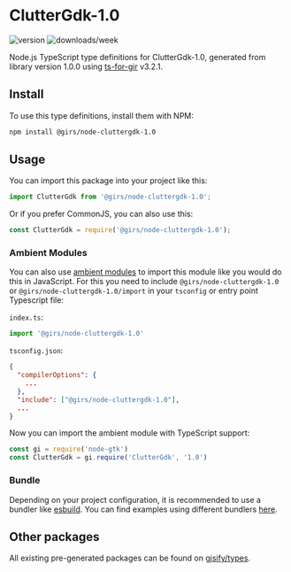 
# ClutterGdk-1.0

![version](https://img.shields.io/npm/v/@girs/node-cluttergdk-1.0)
![downloads/week](https://img.shields.io/npm/dw/@girs/node-cluttergdk-1.0)


Node.js TypeScript type definitions for ClutterGdk-1.0, generated from library version 1.0.0 using [ts-for-gir](https://github.com/gjsify/ts-for-gir) v3.2.1.


## Install

To use this type definitions, install them with NPM:
```bash
npm install @girs/node-cluttergdk-1.0
```

## Usage

You can import this package into your project like this:
```ts
import ClutterGdk from '@girs/node-cluttergdk-1.0';
```

Or if you prefer CommonJS, you can also use this:
```ts
const ClutterGdk = require('@girs/node-cluttergdk-1.0');
```

### Ambient Modules

You can also use [ambient modules](https://github.com/gjsify/ts-for-gir/tree/main/packages/cli#ambient-modules) to import this module like you would do this in JavaScript.
For this you need to include `@girs/node-cluttergdk-1.0` or `@girs/node-cluttergdk-1.0/import` in your `tsconfig` or entry point Typescript file:

`index.ts`:
```ts
import '@girs/node-cluttergdk-1.0'
```

`tsconfig.json`:
```json
{
  "compilerOptions": {
    ...
  },
  "include": ["@girs/node-cluttergdk-1.0"],
  ...
}
```

Now you can import the ambient module with TypeScript support: 

```ts
const gi = require('node-gtk')
const ClutterGdk = gi.require('ClutterGdk', '1.0')
```


### Bundle

Depending on your project configuration, it is recommended to use a bundler like [esbuild](https://esbuild.github.io/). You can find examples using different bundlers [here](https://github.com/gjsify/ts-for-gir/tree/main/examples).

## Other packages

All existing pre-generated packages can be found on [gjsify/types](https://github.com/gjsify/types).

